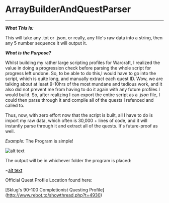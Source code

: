 # ArrayBuilderAndQuestParser
___________________________

***What This Is:***

This will take any .txt or .json, or really, any file's raw data into a string, then any 5 number sequence it will output it.

***What is the Purpose?***

Whilst building my rather large scripting profiles for Warcraft, I realized the value in doing a progression check before parsing the whole script for progress left undone.  So, to be able to do this,I would have to go into the script, which is quite long, and manually extract each quest ID.  Wow, we are talking about at least 9-10hrs of the most mundane and tedious work, and it also did not prevent me from having to do it again with any future profiles I would build.  So, after realizing I can export the entire script as a *.json* file, I could then parse through it and compile all of the quests I refenced and called to.

Thus, now, with zero effort now that the script is built, all I have to do is import my raw data, which often is 30,000 + lines of code, and it will instantly parse through it and extract all of the quests.  It's future-proof as well.

*Example:*
The Program is simple!

![alt text][Pic1]

The output will be in whichever folder the program is placed:

~[alt text][Pic2]



Official Quest Profile Location found here:

[Sklug's 90-100 Completionist Questing Profile] (http://www.rebot.to/showthread.php?t=4930)





[Pic1]: http://i.imgur.com/F1jgQ5Q.png "GUI"
[Pic2]: http://i.imgur.com/ThZEQ3q.png "File Output"

